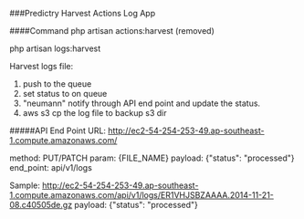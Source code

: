 ###Predictry Harvest Actions Log App

####Command
php artisan actions:harvest (removed)

php artisan logs:harvest

Harvest logs file:
1. push to the queue
2. set status to on queue
3. "neumann" notify through API end point and update the status.
4. aws s3 cp the log file to backup s3 dir


#####API End Point
URL: http://ec2-54-254-253-49.ap-southeast-1.compute.amazonaws.com/

method: PUT/PATCH
param: {FILE_NAME}
payload: {"status": "processed"}
end_point: api/v1/logs

Sample:
http://ec2-54-254-253-49.ap-southeast-1.compute.amazonaws.com/api/v1/logs/ER1VHJSBZAAAA.2014-11-21-08.c40505de.gz
payload: {"status": "processed"}
